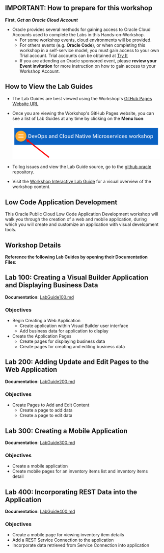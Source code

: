 ## IMPORTANT: How to prepare for this workshop

**First**, **_Get an Oracle Cloud Account_**

- Oracle provides several methods for gaining access to Oracle Cloud Accounts used to complete the Labs in this Hands-on-Workshop.
  - For some workshop events, cloud environments will be provided.
  - For others events (e.g. **Oracle Code**), or when completing this workshop in a self-service model, you must gain access to your own Trial account. Trial accounts can be obtained at [Try It](http://cloud.oracle.com/tryit)
  - If you are attending an Oracle sponsored event, please **review your Event invitation** for more instruction on how to gain access to your Workshop Account.

## How to View the Lab Guides

- The Lab Guides are best viewed using the Workshop's [GitHub Pages Website URL](#)

- Once you are viewing the Workshop's GitHub Pages website, you can see a list of Lab Guides at any time by clicking on the **Menu Icon**

  ![](images/WorkshopMenu.png)

- To log issues and view the Lab Guide source, go to the [github oracle](https://github.com/oracle) repository.

- Visit the [Workshop Interactive Lab Guide](http://launch.oracle.com/) for a visual overview of the workshop content.

## Low Code Application Development

This Oracle Public Cloud Low Code Application Development workshop will walk you through the creation of a web and mobile application, during which you will create and customize an application with visual development tools.

## Workshop Details

**Reference the following Lab Guides by opening their Documentation Files:**

## Lab 100: Creating a Visual Builder Application and Displaying Business Data

**Documentation**: [LabGuide100.md](LabGuide100.md)

### Objectives

- Begin Creating a Web Application
  - Create application within Visual Builder user interface
  - Add business data for application to display
- Create the Application Pages
  - Create pages for displaying business data
  - Create pages for creating and editing business data

## Lab 200: Adding Update and Edit Pages to the Web Application

**Documentation**: [LabGuide200.md](LabGuide200.md)

### Objectives

- Create Pages to Add and Edit Content
  - Create a page to add data
  - Create a page to edit data

## Lab 300: Creating a Mobile Application

**Documentation**: [LabGuide300.md](LabGuide300.md)

### Objectives

- Create a mobile application
- Create mobile pages for an inventory items list and inventory items detail

## Lab 400: Incorporating REST Data into the Application

**Documentation**: [LabGuide400.md](LabGuide400.md)

### Objectives

- Create a mobile page for viewing inventory item details
- Add a REST Service Connection to the application
- Incorporate data retrieved from Service Connection into application
